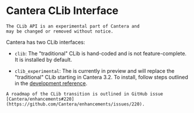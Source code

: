 # Cantera CLib Interface

```{warning}
The CLib API is an experimental part of Cantera and
may be changed or removed without notice.
```

Cantera has two CLib interfaces:

- `clib`: The "traditional" CLib is hand-coded and is not feature-complete. It is
  installed by default.

- `clib_experimental`: The [](../develop/clib-extensions) is currently in preview and
  will replace the "traditional" CLib starting in Cantera 3.2.
  To install, follow steps outlined in the
  [development reference](../develop/clib-extensions#code-generation).

```{note}
A roadmap of the CLib transition is outlined in GitHub issue
[Cantera/enhancements#220](https://github.com/Cantera/enhancements/issues/220).
```
